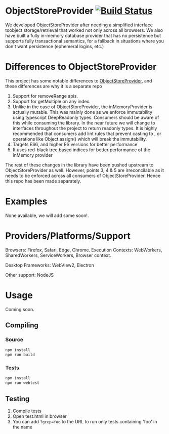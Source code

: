 # ObjectStoreProvider [![Build Status](https://travis-ci.org/Microsoft/ObjectStoreProvider.svg?branch=master)](https://travis-ci.org/Microsoft/ObjectStoreProvider)

We developed ObjectStoreProvider after needing a simplified interface toobject storage/retrieval that worked not only across all browsers. We also have built a fully in-memory database provider that has no persistence but supports fully transactional semantics, for a fallback in situations where you don't want persistence (ephemeral logins, etc.)

# Differences to ObjectStoreProvider

This project has some notable differences to [ObjectStoreProvider](https://github.com/microsoft/ObjectStoreProvider), and these differences are why it is a separate repo

1. Support for removeRange apis.
2. Support for getMultiple on any index.
3. Unlike in the case of ObjectStoreProvider, the inMemoryProvider is actually mutable. This was mainly done as we enforce immutability using typescript DeepReadonly types. Consumers should be aware of this while consuming the library. In the near future we will change to interfaces throughout the project to return readonly types. It is highly recommended that consumers add lint rules that prevent casting to <any> , <unknown> or operations like Object.assign() which will break the immutability.
4. Targets ES6, and higher ES versions for better performance
5. It uses red-black tree based indices for better performance of the inMemory provider

The rest of these changes in the library have been pushed upstream to ObjectStoreProvider as well. However, points 3, 4 & 5 are irreconcilable as it needs to be enforced across all consumers of ObjectStoreProvider. Hence this repo has been made separately.

# Examples

None available, we will add some soon!.

# Providers/Platforms/Support

Browsers: Firefox, Safari, Edge, Chrome.
Execution Contexts: WebWorkers, SharedWorkers, ServiceWorkers, Browser context.

Desktop Frameworks: WebView2, Electron

Other support: NodeJS

# Usage

Coming soon.

## Compiling

### Source

```bash
npm install
npm run build
```

### Tests

```bash
npm install
npm run webtest
```

## Testing

1. Compile tests
1. Open test.html in browser
1. You can add `?grep=foo` to the URL to run only tests containing 'foo' in the name
